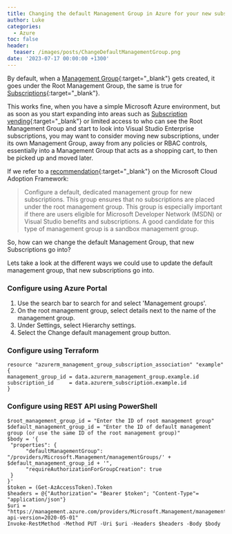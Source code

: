 ```yaml
---
title: Changing the default Management Group in Azure for your new subscriptions
author: Luke
categories:
  - Azure
toc: false
header:
  teaser: /images/posts/ChangeDefaultManagementGroup.png
date: '2023-07-17 00:00:00 +1300'
---
```


By default, when a [Management Group](https://learn.microsoft.com/azure/governance/management-groups/overview?WT.mc_id=AZ-MVP-5004796){:target="_blank"} gets created, it goes under the Root Management Group, the same is true for [Subscriptions](https://learn.microsoft.com/azure/cloud-adoption-framework/ready/azure-best-practices/organize-subscriptions?WT.mc_id=AZ-MVP-5004796){:target="_blank"}.

This works fine, when you have a simple Microsoft Azure environment, but as soon as you start expanding into areas such as [Subscription vending](https://learn.microsoft.com/azure/architecture/landing-zones/subscription-vending?WT.mc_id=AZ-MVP-5004796){:target="_blank"} or limited access to who can see the Root Management Group and start to look into Visual Studio Enterprise subscriptions, you may want to consider moving new subscriptions, under its own Management Group, away from any policies or RBAC controls, essentially into a Management Group that acts as a shopping cart, to then be picked up and moved later.

If we refer to a [recommendation](https://learn.microsoft.com/azure/cloud-adoption-framework/ready/landing-zone/design-area/resource-org-management-groups?WT.mc_id=AZ-MVP-5004796#management-group-recommendations){:target="_blank"} on the Microsoft Cloud Adoption Framework:

> Configure a default, dedicated management group for new subscriptions. This group ensures that no subscriptions are placed under the root management group. This group is especially important if there are users eligible for Microsoft Developer Network (MSDN) or Visual Studio benefits and subscriptions. A good candidate for this type of management group is a sandbox management group.

So, how can we change the default Management Group, that new Subscriptions go into?

Lets take a look at the different ways we could use to update the default management group, that new subscriptions go into.

### Configure using Azure Portal

1. Use the search bar to search for and select 'Management groups'.
1. On the root management group, select details next to the name of the management group.
1. Under Settings, select Hierarchy settings.
1. Select the Change default management group button.

### Configure using Terraform

    resource "azurerm_management_group_subscription_association" "example" {
    management_group_id = data.azurerm_management_group.example.id
    subscription_id     = data.azurerm_subscription.example.id
    }

### Configure using REST API using PowerShell

    $root_management_group_id = "Enter the ID of root management group"
    $default_management_group_id = "Enter the ID of default management group (or use the same ID of the root management group)"
    $body = '{
     "properties": {
          "defaultManagementGroup": "/providers/Microsoft.Management/managementGroups/' + $default_management_group_id + '",
          "requireAuthorizationForGroupCreation": true
     }
    }'
    $token = (Get-AzAccessToken).Token
    $headers = @{"Authorization"= "Bearer $token"; "Content-Type"= "application/json"}
    $uri = "https://management.azure.com/providers/Microsoft.Management/managementGroups/$root_management_group_id/settings/default?api-version=2020-05-01"
    Invoke-RestMethod -Method PUT -Uri $uri -Headers $headers -Body $body

